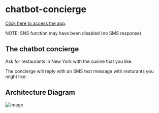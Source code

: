 # chatbot-concierge

[Click here to access the app](http://mymychatbot.s3-website-us-east-1.amazonaws.com/).

NOTE: SNS function may have been disabled (no SMS response)

## The chatbot concierge

Ask for restaurants in New York with the cusine that you like.

The concierge will reply with an SMS text message with resturants you might like.

## Architecture Diagram

![image](https://user-images.githubusercontent.com/60978943/111003335-ebb60c00-8354-11eb-993c-9b37bbeca513.png)
